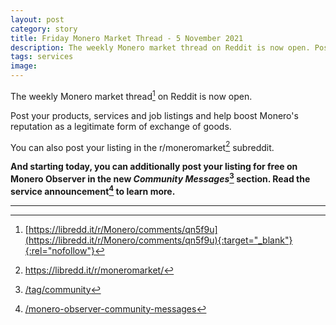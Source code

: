```yaml
---
layout: post
category: story
title: Friday Monero Market Thread - 5 November 2021
description: The weekly Monero market thread on Reddit is now open. Post your products, services and job listings.
tags: services
image: 
---
```


The weekly Monero market thread[^1] on Reddit is now open. 

Post your products, services and job listings and help boost Monero's reputation as a legitimate form of exchange of goods.

You can also post your listing in the r/moneromarket[^2] subreddit.

**And starting today, you can additionally post your listing for free on Monero Observer in the new *Community Messages*[^3] section. Read the service announcement[^4] to learn more.**

---

[^1]: [https://libredd.it/r/Monero/comments/qn5f9u](https://libredd.it/r/Monero/comments/qn5f9u){:target="_blank"}{:rel="nofollow"}
[^2]: https://libredd.it/r/moneromarket/
[^3]: [/tag/community](/tag/community)
[^4]: [/monero-observer-community-messages](/monero-observer-community-messages)

